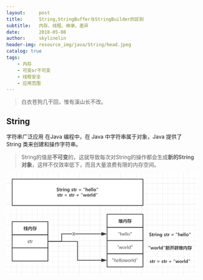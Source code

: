```yaml
---
layout:     post
title:      String,StringBuffer与StringBuilder的区别
subtitle:   内存、线程、继承、差异
date:       2018-05-08
author:     skylinelin
header-img: resource_img/java/String/head.jpeg
catalog: true
tags:
    - 内存
    - 可变or不可变
    - 线程安全
    - 应用范围
---
```


> 白衣苍狗几干回，惟有溪山长不改。

## String

字符串广泛应用 在Java 编程中，在 Java 中字符串属于对象，Java 提供了 String 类来创建和操作字符串。

> String的值是**不可变**的，这就导致每次对String的操作都会生成**新的String对象**，这样不仅效率低下，而且大量浪费有限的内存空间。

![内存图](/resource_img/java/String/nct.png)

